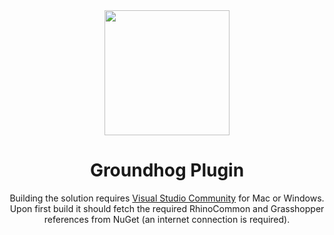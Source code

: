 <div align="center">

<img width=200 src="https://cdn.rawgit.com/philipbelesky/groundhog/develop/site/assets/logo.svg">

# Groundhog Plugin

Building the solution requires [Visual Studio Community](https://www.visualstudio.com/vs/) for Mac or Windows. Upon first build it should fetch the required RhinoCommon and Grasshopper references from NuGet (an internet connection is required).

</div>